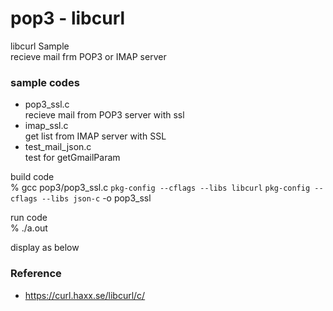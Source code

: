 pop3 - libcurl
===============

libcurl Sample <br/>
recieve mail frm POP3 or IMAP server <br/>


### sample codes
- pop3_ssl.c <br/>
recieve mail from POP3 server with ssl <br/>
- imap_ssl.c <br/>
get list from IMAP server with SSL <br/>
- test_mail_json.c <br/>
test for getGmailParam <br/>


build code <br/>
% gcc pop3/pop3_ssl.c `pkg-config --cflags --libs libcurl`  `pkg-config --cflags --libs json-c` -o pop3_ssl <br/> 

run code <br/>
% ./a.out

display as below <br/>


### Reference <br/>
- https://curl.haxx.se/libcurl/c/


